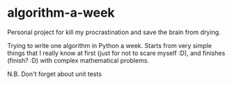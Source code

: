 algorithm-a-week
================

Personal project for kill my procrastination and save the brain from drying.

Trying to write one algorithm in Python a week. Starts from very simple things that I really know at first (just for not to scare myself :D), and finishes (finish? :D) with complex mathematical problems.

N.B. Don't forget about unit tests